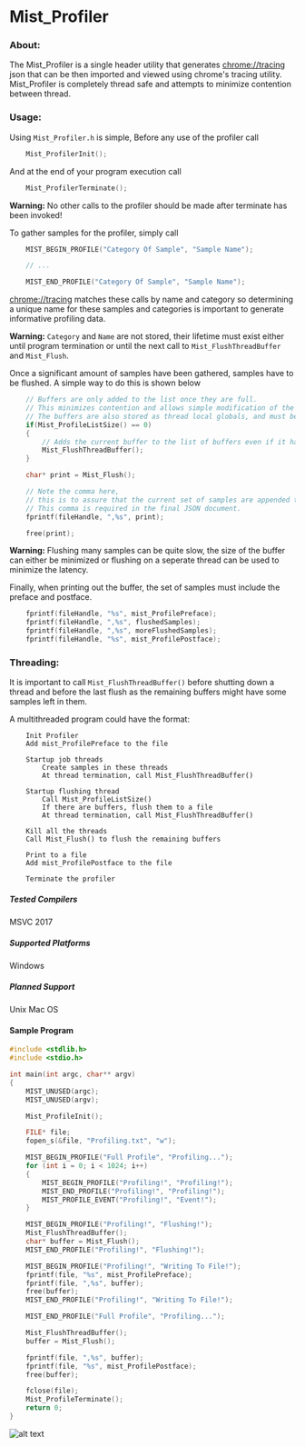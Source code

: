 # Mist_Profiler
### About:
The Mist_Profiler is a single header utility that generates [chrome://tracing](chrome://tracing) json that can be then imported and viewed using chrome's tracing utility. 
Mist_Profiler is completely thread safe and attempts to minimize contention between thread.

### Usage:
Using `Mist_Profiler.h` is simple,
Before any use of the profiler call
```C
	Mist_ProfilerInit();
```

And at the end of your program execution call
```C
	Mist_ProfilerTerminate();
```
**Warning:** No other calls to the profiler should be made after terminate has been invoked!

To gather samples for the profiler, simply call

```C
	MIST_BEGIN_PROFILE("Category Of Sample", "Sample Name");

	// ...

	MIST_END_PROFILE("Category Of Sample", "Sample Name");
```

[chrome://tracing](chrome://tracing) matches these calls by name and category so determining a unique name for these samples and categories is important
to generate informative profiling data.

**Warning:** `Category` and `Name` are not stored, their lifetime must exist either until program termination or until the next call to `Mist_FlushThreadBuffer` and `Mist_Flush`.

Once a significant amount of samples have been gathered, samples have to be flushed.
A simple way to do this is shown below
```C
	// Buffers are only added to the list once they are full.
	// This minimizes contention and allows simple modification of the buffers.
	// The buffers are also stored as thread local globals, and must be flushed from their threads.
	if(Mist_ProfileListSize() == 0)
	{
		// Adds the current buffer to the list of buffers even if it hasn't been filled up yet.
		Mist_FlushThreadBuffer();
	}

	char* print = Mist_Flush();

	// Note the comma here, 
	// this is to assure that the current set of samples are appended to the previous set. 
	// This comma is required in the final JSON document.
	fprintf(fileHandle, ",%s", print);

	free(print);
```
**Warning:** Flushing many samples can be quite slow, the size of the buffer can either be minimized or
flushing on a seperate thread can be used to minimize the latency.

Finally, when printing out the buffer, the set of samples must include the preface and postface.
```C
	fprintf(fileHandle, "%s", mist_ProfilePreface);
	fprintf(fileHandle, ",%s", flushedSamples);
	fprintf(fileHandle, ",%s", moreFlushedSamples);
	fprintf(fileHandle, "%s", mist_ProfilePostface);
```

### Threading:

It is important to call `Mist_FlushThreadBuffer()` before shutting down a thread and 
before the last flush as the remaining buffers might have some samples left in them.

A multithreaded program could have the format:
```
	Init Profiler
	Add mist_ProfilePreface to the file

	Startup job threads
		Create samples in these threads
		At thread termination, call Mist_FlushThreadBuffer()

	Startup flushing thread
		Call Mist_ProfileListSize()
		If there are buffers, flush them to a file
		At thread termination, call Mist_FlushThreadBuffer()

	Kill all the threads
	Call Mist_Flush() to flush the remaining buffers

	Print to a file
	Add mist_ProfilePostface to the file

	Terminate the profiler
```

##### Tested Compilers
MSVC 2017

##### Supported Platforms
Windows

##### Planned Support
Unix
Mac OS

#### Sample Program
```C
#include <stdlib.h>
#include <stdio.h>

int main(int argc, char** argv)
{
	MIST_UNUSED(argc);
	MIST_UNUSED(argv);

	Mist_ProfileInit();

	FILE* file;
	fopen_s(&file, "Profiling.txt", "w");

	MIST_BEGIN_PROFILE("Full Profile", "Profiling...");
	for (int i = 0; i < 1024; i++)
	{
		MIST_BEGIN_PROFILE("Profiling!", "Profiling!");
		MIST_END_PROFILE("Profiling!", "Profiling!");
		MIST_PROFILE_EVENT("Profiling!", "Event!");
	}

	MIST_BEGIN_PROFILE("Profiling!", "Flushing!");
	Mist_FlushThreadBuffer();
	char* buffer = Mist_Flush();
	MIST_END_PROFILE("Profiling!", "Flushing!");

	MIST_BEGIN_PROFILE("Profiling!", "Writing To File!");
	fprintf(file, "%s", mist_ProfilePreface);
	fprintf(file, ",%s", buffer);
	free(buffer);
	MIST_END_PROFILE("Profiling!", "Writing To File!");

	MIST_END_PROFILE("Full Profile", "Profiling...");

	Mist_FlushThreadBuffer();
	buffer = Mist_Flush();

	fprintf(file, ",%s", buffer);
	fprintf(file, "%s", mist_ProfilePostface);
	free(buffer);

	fclose(file);
	Mist_ProfileTerminate();
	return 0;
}
```

![alt text](https://github.com/AlexSabourinDev/Mist_Profile/master/Example.png "Example Profile")